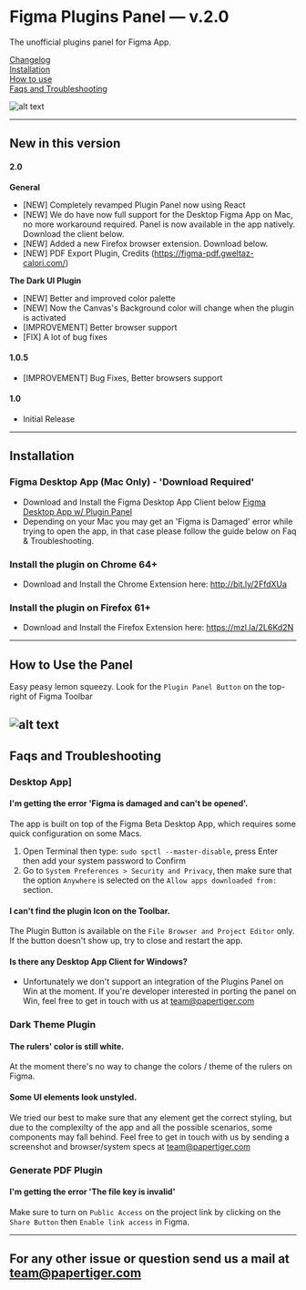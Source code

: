 # Figma Plugins Panel — v.2.0
The unofficial plugins panel for Figma App.  

[Changelog](#new-in-this-version)  
[Installation](#installation)  
[How to use](#how-to-use-the-panel)    
[Faqs and Troubleshooting](#faqs-and-troubleshooting)  

![alt text](https://raw.githubusercontent.com/PaperTiger/figma-plugins/master/cover.jpg?token=AHoqgaAnAQoQtEygmvWrsvbW781LSID-ks5apoIFwA%3D%3D "Figma Plugin Panel Cover")

---

## New in this version
#### 2.0 

**General**
- [NEW] Completely revamped Plugin Panel now using React
- [NEW] We do have now full support for the Desktop Figma App on Mac, no more workaround required. Panel is now available in the app natively. Download the client below.
- [NEW] Added a new Firefox browser extension. Download below.
- [NEW] PDF Export Plugin, Credits (https://figma-pdf.gweltaz-calori.com/)  

**The Dark UI Plugin**
- [NEW] Better and improved color palette  
- [NEW] Now the Canvas's Background color will change when the plugin is activated  
- [IMPROVEMENT] Better browser support  
- [FIX] A lot of bug fixes 

#### 1.0.5
- [IMPROVEMENT] Bug Fixes, Better browsers support

#### 1.0
- Initial Release

---

## Installation

### Figma Desktop App (Mac Only) - 'Download Required'
- Download and Install the Figma Desktop App Client below
[Figma Desktop App w/ Plugin Panel](figma-app-latest.zip)
- Depending on your Mac you may get an 'Figma is Damaged' error while trying to open the app, in that case please follow the guide below on Faq & Troubleshooting.

### Install the plugin on Chrome 64+
- Download and Install the Chrome Extension here:
http://bit.ly/2FfdXUa

### Install the plugin on Firefox 61+
- Download and Install the Firefox Extension here:
https://mzl.la/2L6Kd2N

---

## How to Use the Panel
Easy peasy lemon squeezy. Look for the ```Plugin Panel Button``` on the top-right of Figma Toolbar

![alt text](https://raw.githubusercontent.com/PaperTiger/figma-plugins/master/panel-preview.png "Figma Plugin Panel Preview")
---

## Faqs and Troubleshooting

### Desktop App]
#### I'm getting the error 'Figma is damaged and can't be opened'.
The app is built on top of the Figma Beta Desktop App, which requires some quick configuration on some Macs.

1. Open Terminal then type: ```sudo spctl --master-disable```, press Enter then add your system password to Confirm
2. Go to ```System Preferences > Security and Privacy```, then make sure that the option ```Anywhere``` is selected on the ```Allow apps downloaded from:``` section.

#### I can't find the plugin Icon on the Toolbar.
The Plugin Button is available on the ```File Browser and Project Editor``` only. If the button doesn't show up, try to close and restart the app. 

#### Is there any Desktop App Client for Windows?
- Unfortunately we don't support an integration of the Plugins Panel on Win at the moment. If you're developer interested in porting the panel on Win, feel free to get in touch with us at team@papertiger.com

### Dark Theme Plugin
#### The rulers' color is still white.
At the moment there's no way to change the colors / theme of the rulers on Figma. 

#### Some UI elements look unstyled.
We tried our best to make sure that any element get the correct styling, but due to the complexilty of the app and all the possible scenarios, some components may fall behind. Feel free to get in touch with us by sending a screenshot and browser/system specs at team@papertiger.com

### Generate PDF Plugin
#### I'm getting the error 'The file key is invalid'
Make sure to turn on ```Public Access``` on the project link by clicking on the ```Share Button``` then ```Enable link access``` in Figma.

---

## For any other issue or question send us a mail at team@papertiger.com
